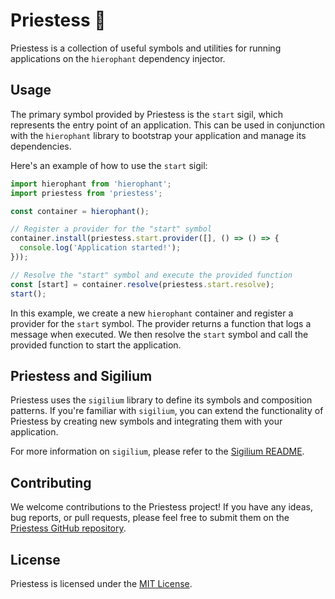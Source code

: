 # Priestess 👸

Priestess is a collection of useful symbols and utilities for running applications on the `hierophant` dependency injector.

## Usage

The primary symbol provided by Priestess is the `start` sigil, which represents the entry point of an application. This can be used in conjunction with the `hierophant` library to bootstrap your application and manage its dependencies.

Here's an example of how to use the `start` sigil:

```javascript
import hierophant from 'hierophant';
import priestess from 'priestess';

const container = hierophant();

// Register a provider for the "start" symbol
container.install(priestess.start.provider([], () => () => {
  console.log('Application started!');
}));

// Resolve the "start" symbol and execute the provided function
const [start] = container.resolve(priestess.start.resolve);
start();
```

In this example, we create a new `hierophant` container and register a provider for the `start` symbol. The provider returns a function that logs a message when executed. We then resolve the `start` symbol and call the provided function to start the application.

## Priestess and Sigilium

Priestess uses the `sigilium` library to define its symbols and composition patterns. If you're familiar with `sigilium`, you can extend the functionality of Priestess by creating new symbols and integrating them with your application.

For more information on `sigilium`, please refer to the [Sigilium README](https://github.com/phantomaton-ai/sigilium/blob/main/README.md).

## Contributing

We welcome contributions to the Priestess project! If you have any ideas, bug reports, or pull requests, please feel free to submit them on the [Priestess GitHub repository](https://github.com/phantomaton-ai/priestess).

## License

Priestess is licensed under the [MIT License](LICENSE).
